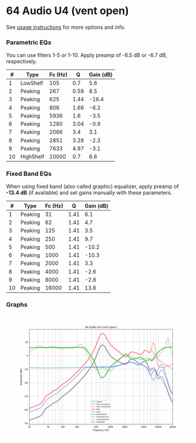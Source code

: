 # 64 Audio U4 (vent open)
See [usage instructions](https://github.com/jaakkopasanen/AutoEq#usage) for more options and info.

### Parametric EQs
You can use filters 1-5 or 1-10. Apply preamp of -6.5 dB or -6.7 dB, respectively.

|   # | Type      |   Fc (Hz) |    Q |   Gain (dB) |
|-----|-----------|-----------|------|-------------|
|   1 | LowShelf  |       105 | 0.7  |         5.6 |
|   2 | Peaking   |       267 | 0.58 |         8.5 |
|   3 | Peaking   |       625 | 1.44 |       -16.4 |
|   4 | Peaking   |       806 | 1.66 |        -6.2 |
|   5 | Peaking   |      5936 | 1.6  |        -3.5 |
|   6 | Peaking   |      1280 | 3.04 |        -0.9 |
|   7 | Peaking   |      2066 | 3.4  |         3.1 |
|   8 | Peaking   |      2851 | 3.28 |        -2.3 |
|   9 | Peaking   |      7633 | 4.97 |        -3.1 |
|  10 | HighShelf |     10000 | 0.7  |         6.6 |

### Fixed Band EQs
When using fixed band (also called graphic) equalizer, apply preamp of **-13.4 dB** (if available) and set gains manually with these parameters.

|   # | Type    |   Fc (Hz) |    Q |   Gain (dB) |
|-----|---------|-----------|------|-------------|
|   1 | Peaking |        31 | 1.41 |         6.1 |
|   2 | Peaking |        62 | 1.41 |         4.7 |
|   3 | Peaking |       125 | 1.41 |         3.5 |
|   4 | Peaking |       250 | 1.41 |         9.7 |
|   5 | Peaking |       500 | 1.41 |       -10.2 |
|   6 | Peaking |      1000 | 1.41 |       -10.3 |
|   7 | Peaking |      2000 | 1.41 |         3.3 |
|   8 | Peaking |      4000 | 1.41 |        -2.6 |
|   9 | Peaking |      8000 | 1.41 |        -2.8 |
|  10 | Peaking |     16000 | 1.41 |        13.6 |

### Graphs
![](./64%20Audio%20U4%20(vent%20open).png)
